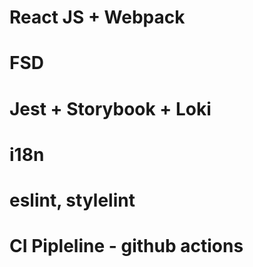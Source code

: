 # React JS + Webpack
# FSD
# Jest + Storybook + Loki
# i18n
# eslint, stylelint
# CI Pipleline - github actions